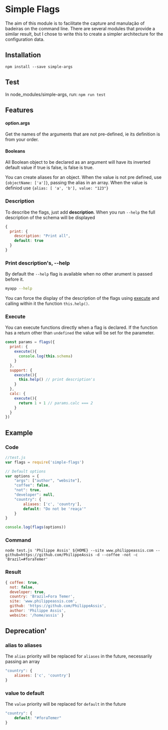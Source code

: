 # Simple Flags

The aim of this module is to facilitate the capture and manulação of badeiras on the command line. There are several modules that provide a similar result, but I chose to write this to create a simpler architecture for the configuration data.

## Installation
`npm install --save simple-args`

## Test
In node_modules/simple-args, run: `npm run test`

## Features

#### option.args
Get the names of the arguments that are not pre-defined, ie its definition is from your order.

#### Booleans
All Boolean object to be declared as an argument will have its inverted default value if true is false, is false is true.

You can create aliases for an object. When the value is not pre defined, use `{objectName: ['a']}`, passing the alias in an array. When the value is definiod use `{alias: [ 'a', 'b'], value: "123"}`

### Description
To describe the flags, just add **description**. When you run `--help` the full description of the schema will be displayed
```javascript
{
  print: {
    description: "Print all",
    default: true
  }
}
```

### Print description's, --help
By default the `--help` flag is available when no other arument is passed before it.

```bash
myapp --help
```
You can force the display of the description of the flags using [execute](#execute) and calling within it the function `this.help()`.

### Execute
You can execute functions directly when a flag is declared. If the function has a return other than `undefined` the value will be set for the parameter.

```javascript
const params = flags({
  print: {
    execute(){
      console.log(this.schema)
    }
  },
  support: {
    execute(){
      this.help() // print description's
    }
  },
  calc: {
    execute(){
      return 1 + 1 // params.calc === 2
    }
  }
})
```

## Example
### Code
```javascript
//test.js
var flags = require('simple-flags')

// Default options
var options = {
    "args": ["author", "website"],
    "coffee": false,
    "not": true,
    "developer": null,
    "country": {
        aliases: ['c', 'country'],
        default: "Do not be 'reaça'"
    }
}

console.log(flags(options))
```

### Command
```shell
node test.js 'Philippe Assis' ${HOME} --site www.philippeassis.com --github=https://github.com/PhilippeAssis -d --coffee -not -c 'Brazil=#foraTemer'
```

### Result
```javascript
{ coffee: true,
  not: false,
  developer: true,
  country: 'Brazil=Fora Temer',
  site: 'www.philippeassis.com',
  github: 'https://github.com/PhilippeAssis',
  author: 'Philippe Assis',
  website: '/home/assis' }
  ```

  ## Deprecation'
  ### alias to aliases
  The `alias` priority will be replaced for `aliases` in the future, necessarily passing an array

```javascript
"country": {
    aliases: ['c', 'country']
}
```
### value to default
The `value` priority will be replaced for `default` in the future

```javascript
"country": {
    default: "#foraTemer"
}
```
